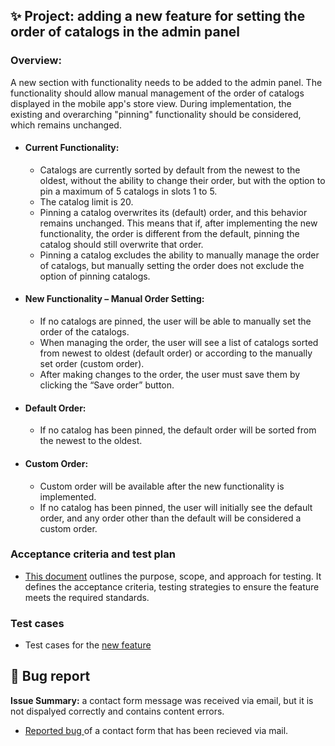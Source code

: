 ## ✨ Project: adding a new feature for setting the order of catalogs in the admin panel
### Overview: 
A new section with functionality needs to be added to the admin panel.
The functionality should allow manual management of the order of catalogs displayed in the mobile app's store view. During implementation, the existing and overarching "pinning" functionality should be considered, which remains unchanged.

- #### Current Functionality:
  * Catalogs are currently sorted by default from the newest to the oldest, without the ability to change their order, but with the option to pin a maximum of 5 catalogs in slots 1 to 5.
  * The catalog limit is 20.
  * Pinning a catalog overwrites its (default) order, and this behavior remains unchanged. This means that if, after implementing the new functionality, the order is different from the default, pinning the catalog should still overwrite that order.
  * Pinning a catalog excludes the ability to manually manage the order of catalogs, but manually setting the order does not exclude the option of pinning catalogs.
 
- #### New Functionality – Manual Order Setting:
   * If no catalogs are pinned, the user will be able to manually set the order of the catalogs.
   * When managing the order, the user will see a list of catalogs sorted from newest to oldest (default order) or according to the manually set order (custom order).
   * After making changes to the order, the user must save them by clicking the “Save order” button.

- #### Default Order:
    * If no catalog has been pinned, the default order will be sorted from the newest to the oldest.

- #### Custom Order:
   * Custom order will be available after the new functionality is implemented.
   * If no catalog has been pinned, the user will initially see the default order, and any order other than the default will be considered a custom order.

### Acceptance criteria and test plan 
* [This document](https://drive.google.com/file/d/1SGFOp4JpKDVWT8OdnoX8MIv393rdJfWx/view?usp=sharing) outlines the purpose, scope, and approach for testing.
It defines the acceptance criteria, testing strategies to ensure the feature meets the required standards.

### Test cases 
*  Test cases for the [new feature](https://drive.google.com/file/d/1_K6bmKztZoZFwznyxe38dsmWO7w7Itf7/view?usp=sharing)

## 🐛 Bug report
<b>Issue Summary:</b> a contact form message was received via email, but it is not dispalyed correctly and contains content errors.
 * [Reported bug ](https://drive.google.com/file/d/1djsoN9irGKnp7Ly22Q5aFSTFmwx9CJOE/view?usp=sharing) of a contact form that has been recieved via mail.



